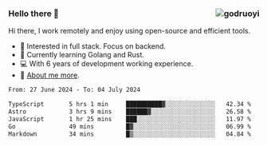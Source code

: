 ### Hello there 👋 <img align="right" src="https://github-readme-stats.vercel.app/api?username=godruoyi&show_icons=true" alt="godruoyi" />

Hi there, I work remotely and enjoy using open-source and efficient tools.

- 🔭 Interested in full stack. Focus on backend.
- 🌱 Currently learning Golang and Rust.
- 💻 With 6 years of development working experience.
- 👒 [About me more](https://godruoyi.com/posts/about-godruoyi).



<!--START_SECTION:waka-->

```txt
From: 27 June 2024 - To: 04 July 2024

TypeScript       5 hrs 1 min     ██████████▓░░░░░░░░░░░░░░   42.34 %
Astro            3 hrs 9 mins    ██████▓░░░░░░░░░░░░░░░░░░   26.58 %
JavaScript       1 hr 25 mins    ███░░░░░░░░░░░░░░░░░░░░░░   11.97 %
Go               49 mins         █▓░░░░░░░░░░░░░░░░░░░░░░░   06.99 %
Markdown         34 mins         █▒░░░░░░░░░░░░░░░░░░░░░░░   04.84 %
```

<!--END_SECTION:waka-->
